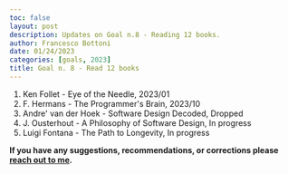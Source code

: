 ```yaml
---
toc: false
layout: post
description: Updates on Goal n.8 - Reading 12 books.
author: Francesco Bottoni
date: 01/24/2023
categories: [goals, 2023]
title: Goal n. 8 - Read 12 books
---
```


1. Ken Follet - Eye of the Needle, 2023/01
2. F. Hermans - The Programmer's Brain, 2023/10
3. Andre' van der Hoek - Software Design Decoded, Dropped
4. J. Ousterhout - A Philosophy of Software Design, In progress
5. Luigi Fontana - The Path to Longevity, In progress


**If you have any suggestions, recommendations, or corrections please [reach out to me](https://twitter.com/bot_fra).**


